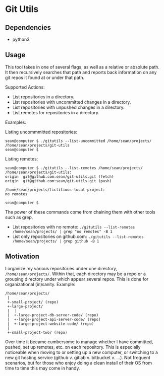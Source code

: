 # Git Utils

## Dependencies

- python3

## Usage

This tool takes in one of several flags, as well as a relative or absolute path. It then recursively searches that path and reports back information on any git repos it found at or under that path.

Supported Actions:
- List repositories in a directory.
- List repositories with uncommitted changes in a directory.
- List repositories with unpushed changes in a directory.
- List remotes for repositories in a directory.

Examples:

Listing uncommmitted repositories:

```
sean@computer $ ./gitutils --list-uncommitted /home/sean/projects/
/home/sean/projects/git-utils
sean@computer $
```

Listing remotes:

```
sean@computer $ ./gitutils --list-remotes /home/sean/projects/
/home/sean/projects/git-utils:
origin	git@github.com:sean/git-utils.git (fetch)
origin	git@github.com:sean/git-utils.git (push)

/home/sean/projects/fictitious-local-project:
no remotes

sean@computer $
```

The power of these commands come from chaining them with other tools such as grep.
- List repositories with no remote: `./gitutils --list-remotes /home/sean/projects/ | grep "no remotes" -B 1`
- List only repositories on github.com: `./gitutils --list-remotes /home/sean/projects/ | grep github -B 1`

## Motivation
I organize my various repositories under one directory, `/home/sean/projects/`. Within that, each directory may be a repo or a grouping directory under which appear several repos. This is done for organizational (in)sanity. Example:

```
/home/sean/projects/
 |
 +-small-project/ (repo)
 +-large-project/
 |  |
 |  +-large-project-db-server-code/ (repo)
 |  +-large-project-api-server-code/ (repo)
 |  +-large-project-website-code/ (repo)
 |
 +-small-project-two/ (repo)
```

Over time it became cumbersome to manage whether I have committed, pushed, set up remotes, etc. on each repository. This is especially noticeable when moving to or setting up a new computer, or switching to a new git hosting service (github v. gitlab v. bitbucket v. ...). Not frequent scenarios, but for those who enjoy doing a clean install of their OS from time to time this may come in handy.

